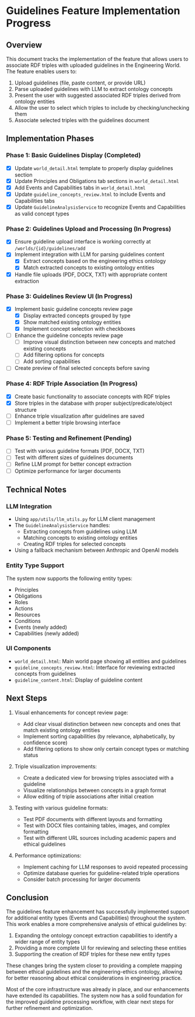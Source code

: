 # Guidelines Feature Implementation Progress

## Overview

This document tracks the implementation of the feature that allows users to associate RDF triples with uploaded guidelines in the Engineering World. The feature enables users to:

1. Upload guidelines (file, paste content, or provide URL)
2. Parse uploaded guidelines with LLM to extract ontology concepts
3. Present the user with suggested associated RDF triples derived from ontology entities
4. Allow the user to select which triples to include by checking/unchecking them
5. Associate selected triples with the guidelines document

## Implementation Phases

### Phase 1: Basic Guidelines Display (Completed)

- [x] Update `world_detail.html` template to properly display guidelines section
- [x] Update Principles and Obligations tab sections in `world_detail.html`
- [x] Add Events and Capabilities tabs in `world_detail.html`
- [x] Update `guideline_concepts_review.html` to include Events and Capabilities tabs
- [x] Update `GuidelineAnalysisService` to recognize Events and Capabilities as valid concept types

### Phase 2: Guidelines Upload and Processing (In Progress)

- [x] Ensure guideline upload interface is working correctly at `/worlds/{id}/guidelines/add`
- [x] Implement integration with LLM for parsing guidelines content
  - [x] Extract concepts based on the engineering ethics ontology
  - [x] Match extracted concepts to existing ontology entities
- [x] Handle file uploads (PDF, DOCX, TXT) with appropriate content extraction

### Phase 3: Guidelines Review UI (In Progress)

- [x] Implement basic guideline concepts review page
  - [x] Display extracted concepts grouped by type
  - [x] Show matched existing ontology entities 
  - [x] Implement concept selection with checkboxes
- [ ] Enhance the guideline concepts review page
  - [ ] Improve visual distinction between new concepts and matched existing concepts
  - [ ] Add filtering options for concepts
  - [ ] Add sorting capabilities
- [ ] Create preview of final selected concepts before saving

### Phase 4: RDF Triple Association (In Progress)

- [x] Create basic functionality to associate concepts with RDF triples
- [x] Store triples in the database with proper subject/predicate/object structure
- [ ] Enhance triple visualization after guidelines are saved
- [ ] Implement a better triple browsing interface

### Phase 5: Testing and Refinement (Pending)

- [ ] Test with various guideline formats (PDF, DOCX, TXT)
- [ ] Test with different sizes of guidelines documents
- [ ] Refine LLM prompt for better concept extraction
- [ ] Optimize performance for larger documents

## Technical Notes

### LLM Integration

- Using `app/utils/llm_utils.py` for LLM client management
- The `GuidelineAnalysisService` handles:
  - Extracting concepts from guidelines using LLM
  - Matching concepts to existing ontology entities
  - Creating RDF triples for selected concepts
- Using a fallback mechanism between Anthropic and OpenAI models

### Entity Type Support

The system now supports the following entity types:
- Principles
- Obligations
- Roles
- Actions
- Resources
- Conditions
- Events (newly added)
- Capabilities (newly added)

### UI Components

- `world_detail.html`: Main world page showing all entities and guidelines
- `guideline_concepts_review.html`: Interface for reviewing extracted concepts from guidelines
- `guideline_content.html`: Display of guideline content

## Next Steps

1. Visual enhancements for concept review page:
   - Add clear visual distinction between new concepts and ones that match existing ontology entities
   - Implement sorting capabilities (by relevance, alphabetically, by confidence score)
   - Add filtering options to show only certain concept types or matching status

2. Triple visualization improvements:
   - Create a dedicated view for browsing triples associated with a guideline
   - Visualize relationships between concepts in a graph format
   - Allow editing of triple associations after initial creation

3. Testing with various guideline formats:
   - Test PDF documents with different layouts and formatting
   - Test with DOCX files containing tables, images, and complex formatting
   - Test with different URL sources including academic papers and ethical guidelines

4. Performance optimizations:
   - Implement caching for LLM responses to avoid repeated processing
   - Optimize database queries for guideline-related triple operations
   - Consider batch processing for larger documents

## Conclusion

The guidelines feature enhancement has successfully implemented support for additional entity types (Events and Capabilities) throughout the system. This work enables a more comprehensive analysis of ethical guidelines by:

1. Expanding the ontology concept extraction capabilities to identify a wider range of entity types
2. Providing a more complete UI for reviewing and selecting these entities
3. Supporting the creation of RDF triples for these new entity types

These changes bring the system closer to providing a complete mapping between ethical guidelines and the engineering-ethics ontology, allowing for better reasoning about ethical considerations in engineering practice.

Most of the core infrastructure was already in place, and our enhancements have extended its capabilities. The system now has a solid foundation for the improved guideline processing workflow, with clear next steps for further refinement and optimization.
